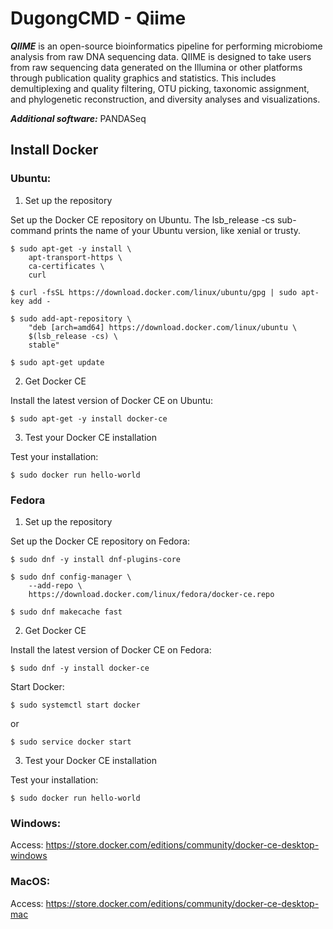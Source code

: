 # DugongCMD - Qiime

***QIIME*** is an open-source bioinformatics pipeline for performing microbiome analysis from raw DNA sequencing data. QIIME is designed to take users from raw sequencing data generated on the Illumina or other platforms through publication quality graphics and statistics. This includes demultiplexing and quality filtering, OTU picking, taxonomic assignment, and phylogenetic reconstruction, and diversity analyses and visualizations.

***Additional software:*** PANDASeq

## Install Docker

### Ubuntu:

1. Set up the repository

Set up the Docker CE repository on Ubuntu. The lsb_release -cs sub-command prints the name of your Ubuntu version, like xenial or trusty.

    $ sudo apt-get -y install \
        apt-transport-https \
        ca-certificates \
        curl

    $ curl -fsSL https://download.docker.com/linux/ubuntu/gpg | sudo apt-key add -

    $ sudo add-apt-repository \
        "deb [arch=amd64] https://download.docker.com/linux/ubuntu \
        $(lsb_release -cs) \
        stable"

    $ sudo apt-get update

2. Get Docker CE

Install the latest version of Docker CE on Ubuntu:

    $ sudo apt-get -y install docker-ce

3. Test your Docker CE installation

Test your installation:

    $ sudo docker run hello-world


### Fedora

1. Set up the repository

Set up the Docker CE repository on Fedora:

    $ sudo dnf -y install dnf-plugins-core

    $ sudo dnf config-manager \
        --add-repo \
        https://download.docker.com/linux/fedora/docker-ce.repo

    $ sudo dnf makecache fast
    
2. Get Docker CE

Install the latest version of Docker CE on Fedora:

    $ sudo dnf -y install docker-ce

Start Docker:

    $ sudo systemctl start docker

or

    $ sudo service docker start

3. Test your Docker CE installation

Test your installation:

    $ sudo docker run hello-world

### Windows:

Access: https://store.docker.com/editions/community/docker-ce-desktop-windows

### MacOS:

Access: https://store.docker.com/editions/community/docker-ce-desktop-mac
